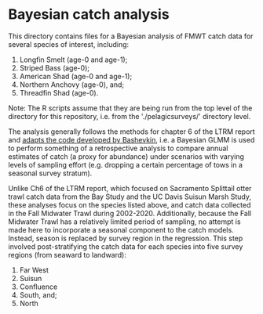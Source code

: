 # Bayesian catch analysis

This directory contains files for a Bayesian analysis of FMWT catch data for several species of interest, including: 
1. Longfin Smelt (age-0 and age-1); 
2. Striped Bass (age-0); 
3. American Shad (age-0 and age-1); 
4. Northern Anchovy (age-0), and; 
5. Threadfin Shad (age-0).

Note: The R scripts assume that they are being run from the top level of the directory for this repository, i.e. from the './pelagicsurveys/' directory level.  

The analysis generally follows the methods for chapter 6 of the LTRM report and [adapts the code developed by Bashevkin](https://github.com/sbashevkin/LTMRpilot/tree/master/Univariate%20analyses), i.e. a Bayesian GLMM is used to perform something of a retrospective analysis to compare annual estimates of catch (a proxy for abundance) under scenarios with varying levels of sampling effort (e.g. dropping a certain percentage of tows in a seasonal survey stratum). 

Unlike Ch6 of the LTRM report, which focused on Sacramento Splittail otter trawl catch data from the Bay Study and the UC Davis Suisun Marsh Study, these analyses focus on the species listed above, and catch data collected in the Fall Midwater Trawl during 2002-2020. Additionally, because the Fall Midwater Trawl has a relatively limited period of sampling, no attempt is made here to incorporate a seasonal component to the catch models. Instead, season is replaced by survey region in the regression. This step involved post-stratifying the catch data for each species into five survey regions (from seaward to landward):
1. Far West
2. Suisun
3. Confluence
4. South, and;
5. North

